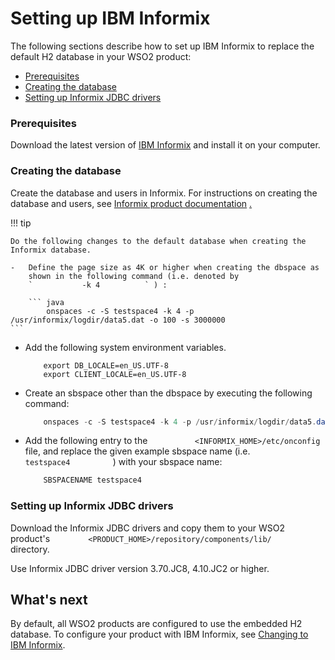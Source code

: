 # Setting up IBM Informix

The following sections describe how to set up IBM Informix to replace
the default H2 database in your WSO2 product:

-   [Prerequisites](#SettingupIBMInformix-Prerequisites)
-   [Creating the database](#SettingupIBMInformix-Creatingthedatabase)
-   [Setting up Informix JDBC
    drivers](#SettingupIBMInformix-SettingupInformixJDBCdrivers)

### Prerequisites

Download the latest version of [IBM
Informix](http://www-01.ibm.com/software/data/informix/downloads.html)
and install it on your computer.

### Creating the database

Create the database and users in Informix. For instructions on creating
the database and users, see [Informix product
documentation](http://www-947.ibm.com/support/entry/portal/all_documentation_links/information_management/informix_servers?productContext=-1122713425)
[.](http://www-01.ibm.com/software/data/informix/)

!!! tip
    
    Do the following changes to the default database when creating the
    Informix database.
    
    -   Define the page size as 4K or higher when creating the dbspace as
        shown in the following command (i.e. denoted by
        `           -k 4          ` ) :
    
        ``` java
            onspaces -c -S testspace4 -k 4 -p /usr/informix/logdir/data5.dat -o 100 -s 3000000
    ```

-   Add the following system environment variables.

    ``` text
        export DB_LOCALE=en_US.UTF-8
        export CLIENT_LOCALE=en_US.UTF-8
    ```

-   Create an sbspace other than the dbspace by executing the following
    command:

    ``` java
        onspaces -c -S testspace4 -k 4 -p /usr/informix/logdir/data5.dat -o 100 -s 3000000
    ```

-   Add the following entry to the
    `           <INFORMIX_HOME>/etc/onconfig          ` file, and
    replace the given example sbspace name (i.e.
    `           testspace4          ` ) with your sbspace name:

    ``` java
        SBSPACENAME testspace4
    ```


### Setting up Informix JDBC drivers

Download the Informix JDBC drivers and copy them to your WSO2 product's
`         <PRODUCT_HOME>/repository/components/lib/        ` directory.

Use Informix JDBC driver version 3.70.JC8, 4.10.JC2 or higher.

## What's next

By default, all WSO2 products are configured to use the embedded H2
database. To configure your product with IBM Informix, see [Changing to
IBM Informix](Changing_to-IBM-Informix).
